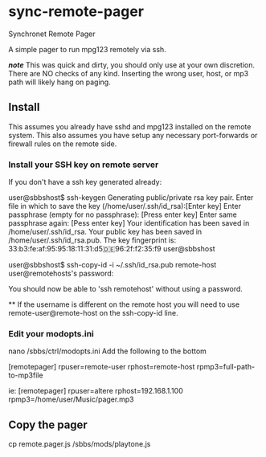 # sync-remote-pager

Synchronet Remote Pager

A simple pager to run mpg123 remotely via ssh.

***note*** 
This was quick and dirty, you should only use at your own discretion.
There are NO checks of any kind.
Inserting the wrong user, host, or mp3 path will likely hang on paging.

## Install

This assumes you already have sshd and mpg123 installed on the remote system.
This also assumes you have setup any necessary port-forwards or firewall rules on the remote side.

### Install your SSH key on remote server

If you don't have a ssh key generated already:

user@sbbshost$ ssh-keygen
Generating public/private rsa key pair.
Enter file in which to save the key (/home/user/.ssh/id_rsa):[Enter key]
Enter passphrase (empty for no passphrase): [Press enter key]
Enter same passphrase again: [Pess enter key]
Your identification has been saved in /home/user/.ssh/id_rsa.
Your public key has been saved in /home/user/.ssh/id_rsa.pub.
The key fingerprint is:
33:b3:fe:af:95:95:18:11:31:d5:de:96:2f:f2:35:f9 user@sbbshost

user@sbbshost$ ssh-copy-id -i ~/.ssh/id_rsa.pub remote-host
user@remotehosts's password:

You should now be able to 'ssh remotehost' without using a password.

** If the username is different on the remote host you will need to use remote-user@remote-host on the ssh-copy-id line.

### Edit your modopts.ini

nano /sbbs/ctrl/modopts.ini
Add the following to the bottom

[remotepager]
    rpuser=remote-user
    rphost=remote-host
    rpmp3=full-path-to-mp3file

ie:
[remotepager]
    rpuser=altere
    rphost=192.168.1.100
    rpmp3=/home/user/Music/pager.mp3

## Copy the pager

cp remote.pager.js /sbbs/mods/playtone.js
